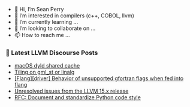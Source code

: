 - 👋 Hi, I’m Sean Perry
- 👀 I’m interested in compilers (c++, COBOL, llvm)
- 🌱 I’m currently learning ...
- 💞️ I’m looking to collaborate on ...
- 📫 How to reach me ...

<!---
s66perry/s66perry is a ✨ special ✨ repository because its `README.md` (this file) appears on your GitHub profile.
You can click the Preview link to take a look at your changes.
--->
### 📕 Latest LLVM Discourse Posts

<!-- DISCOURSE-LLVM:START -->
- [macOS dyld shared cache](https://discourse.llvm.org/t/macos-dyld-shared-cache/68054#post_2)
- [Tiling on gml_st or linalg](https://discourse.llvm.org/t/tiling-on-gml-st-or-linalg/68254#post_5)
- [[Flang][driver] Behavior of unsupported gfortran flags when fed into flang](https://discourse.llvm.org/t/flang-driver-behavior-of-unsupported-gfortran-flags-when-fed-into-flang/68289#post_2)
- [Unresolved issues from the LLVM 15.x release](https://discourse.llvm.org/t/unresolved-issues-from-the-llvm-15-x-release/66071?page=3#post_42)
- [RFC: Document and standardize Python code style](https://discourse.llvm.org/t/rfc-document-and-standardize-python-code-style/68257#post_11)
<!-- DISCOURSE-LLVM:END -->
